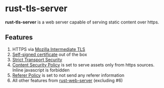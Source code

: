 # rust-tls-server

**rust-tls-server** is a web server capable of serving static content over https.


## Features
1. HTTPS via [Mozilla Intermediate TLS](https://wiki.mozilla.org/Security/Server_Side_TLS)
1. [Self-signed certificate](https://en.wikipedia.org/wiki/Self-signed_certificate) out of the box
1. [Strict Transport Security](https://developer.mozilla.org/en-US/docs/Web/HTTP/Headers/Strict-Transport-Security)
1. [Content Security Policy](https://developer.mozilla.org/en-US/docs/Web/HTTP/Headers/Content-Security-Policy) is set to serve 
assets only from https sources. Inline javascript is forbidden
1. [Referer Policy](https://developer.mozilla.org/en-US/docs/Web/HTTP/Headers/Referrer-Policy) is set
to not send any referer information
1. All other features from [rust-web-server](https://github.com/bohdaq/rust-web-server/blob/main/README.md#features) (excluding #6)

